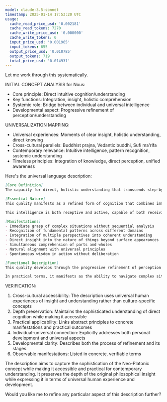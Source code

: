 ```yaml
---
model: claude-3.5-sonnet
timestamp: 2025-01-14 17:53:20 UTC
usage:
  cache_read_price_usd: '0.002181'
  cache_read_tokens: 7270
  cache_write_price_usd: '0.000000'
  cache_write_tokens: 0
  input_price_usd: '0.001965'
  input_tokens: 655
  output_price_usd: '0.010785'
  output_tokens: 719
  total_price_usd: '0.014931'
---
```


Let me work through this systematically.

INITIAL CONCEPT ANALYSIS for Nous:
- Core principle: Direct intuitive cognition/understanding
- Key functions: Integration, insight, holistic comprehension
- Systemic role: Bridge between individual and universal intelligence
- Developmental aspect: Progressive refinement of perception/understanding

UNIVERSALIZATION MAPPING:
- Universal experiences: Moments of clear insight, holistic understanding, direct knowing
- Cross-cultural parallels: Buddhist prajna, Vedantic buddhi, Sufi ma'rifa
- Contemporary relevance: Intuitive intelligence, pattern recognition, systemic understanding
- Timeless principles: Integration of knowledge, direct perception, unified awareness

Here's the universal language description:

```markdown
[Core Definition]
The capacity for direct, holistic understanding that transcends step-by-step reasoning. It represents the mind's ability to grasp complex wholes immediately, integrating multiple levels of meaning into coherent insight while maintaining connection to universal intelligence.

[Essential Nature]
This quality manifests as a refined form of cognition that combines immediate comprehension with deep understanding. Unlike sequential logical thinking, it operates through direct perception of patterns, relationships, and meanings. It functions as an integrative faculty that unifies different levels of understanding - from practical insight to universal principles.

This intelligence is both receptive and active, capable of both receiving comprehensive understanding and actively penetrating to the heart of matters. It represents the mind's capacity to resonate with and reflect universal intelligence in individual awareness.

[Manifestations]
- Immediate grasp of complex situations without sequential analysis
- Recognition of fundamental patterns across different domains
- Integration of multiple perspectives into coherent understanding
- Direct insight into the nature of things beyond surface appearances
- Simultaneous comprehension of parts and wholes
- Natural alignment with universal principles
- Spontaneous wisdom in action without deliberation

[Functional Description]
This quality develops through the progressive refinement of perception and understanding. It begins with moments of clear insight and gradually matures into a more stable capacity for direct comprehension. The development involves both the purification of awareness and the cultivation of integrative understanding, leading to increasingly subtle and comprehensive perception.

In practical terms, it manifests as the ability to navigate complex situations with natural wisdom, to recognize essential patterns in apparent chaos, and to maintain connection with deeper principles while engaging with practical matters. It enables both profound understanding and effective action, unifying wisdom and practical intelligence in a seamless whole.
```

VERIFICATION:
1. Cross-cultural accessibility: The description uses universal human experiences of insight and understanding rather than culture-specific concepts
2. Depth preservation: Maintains the sophisticated understanding of direct cognition while making it accessible
3. Practical applicability: Links abstract principles to concrete manifestations and practical outcomes
4. Individual-universal connection: Explicitly addresses both personal development and universal aspects
5. Developmental clarity: Describes both the process of refinement and its stages
6. Observable manifestations: Listed in concrete, verifiable terms

The description aims to capture the sophistication of the Neo-Platonic concept while making it accessible and practical for contemporary understanding. It preserves the depth of the original philosophical insight while expressing it in terms of universal human experience and development.

Would you like me to refine any particular aspect of this description further?